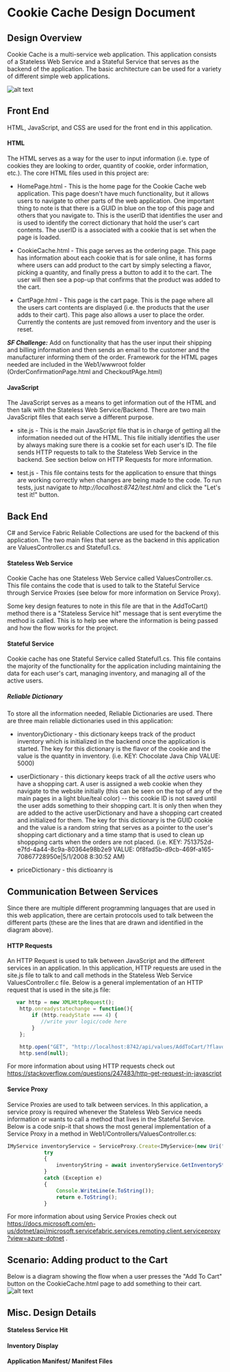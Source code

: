 # Cookie Cache Design Document

## Design Overview
Cookie Cache is a multi-service web application. This application consists of a Stateless Web Service and a Stateful Service that serves as the backend of the application. The basic architecture can be used for a variety of different simple web applications.

![alt text](https://github.com/krebcarl/CookieCache/blob/carly1/Design%20Flow%20Diagram.JPG "Log Title Text 2")

## Front End
HTML, JavaScript, and CSS are used for the front end in this application. 

#### HTML
The HTML serves as a way for the user to input information (i.e. type of cookies they are looking to order, quantity of cookie, order information, etc.). The core HTML files used in this project are: 

- HomePage.html - This is the home page for the Cookie Cache web application. This page doesn't have much functionality, but it allows users to navigate to other parts of the web application. One important thing to note is that there is a GUID in blue on the top of this page and others that you navigate to. This is the userID that identifies the user and is used to identify the correct dictionary that hold the user's cart contents. The userID is a associated with a cookie that is set when the page is loaded.

- CookieCache.html - This page serves as the ordering page. This page has information about each cookie that is for sale online, it has forms where users can add product to the cart by simply selecting a flavor, picking a quantity, and finally press a button to add it to the cart. The user will then see a pop-up that confirms that the product was added to the cart. 

- CartPage.html - This page is the cart page. This is the page where all the users cart contents are displayed (i.e. the products that the user adds to their cart). This page also allows a user to place the order. Currently the contents are just removed from inventory and the user is reset. 

***SF Challenge:*** Add on functionality that has the user input their shipping and billing information and then sends an email to the customer and the manufacturer informing them of the order. Framework for the HTML pages needed are included in the Web1/wwwroot folder (OrderConfirmationPage.html and CheckoutPAge.html)

#### JavaScript
The JavaScript serves as a means to get information out of the HTML and then talk with the Stateless Web Service/Backend. There are two main JavaScript files that each serve a different purpose.

- site.js - This is the main JavaScript file that is in charge of getting all the information needed out of the HTML. This file initially identifies the user by always making sure there is a cookie set for each user's ID. The file sends HTTP requests to talk to the Stateless Web Service in the backend. See section below on HTTP Requests for more information. 

- test.js - This file contains tests for the application to ensure that things are working correctly when changes are being made to the code. To run tests, just navigate to *http://localhost:8742/test.html* and click the "Let's test it!" button. 

## Back End
C# and Service Fabric Reliable Collections are used for the backend of this application. The two main files that serve as the backend in this application are ValuesController.cs and Stateful1.cs.

#### Stateless Web Service
Cookie Cache has one Stateless Web Service called ValuesController.cs. This file contains the code that is used to talk to the Stateful Service through Service Proxies (see below for more information on Service Proxy). 

Some key design features to note in this file are that in the AddToCart() method there is a "Stateless Service hit" message that is sent everytime the method is called. This is to help see where the information is being passed and how the flow works for the project.

#### Stateful Service
Cookie cache has one Stateful Service called Stateful1.cs. This file contains the majority of the functionality for the application including maintaining the data for each user's cart, managing inventory, and managing all of the active users. 

##### Reliable Dictionary
To store all the information needed, Reliable Dictionaries are used. There are three main reliable dictionaries used in this application:

- inventoryDictionary - this dictionary keeps track of the product inventory which is initialized in the backend once the application is started. The key for this dictionary is the flavor of the cookie and the value is the quantity in inventory. (i.e. KEY: Chocolate Java Chip VALUE: 5000)

- userDictionary - this dictionary keeps track of all the *active* users who have a shopping cart. A user is assigned a web cookie when they navigate to the website initially (this can be seen on the top of any of the main pages in a light blue/teal color) -- this cookie ID is not saved until the user adds something to their shopping cart. It is only then when they are added to the active userDictionary and have a shopping cart created and initialized for them. The key for this dictionary is the GUID cookie and the value is a random string that serves as a pointer to the user's shopping cart dictionary and a time stamp that is used to clean up shoppping carts when the orders are not placed. (i.e. KEY: 7513752d-e7fd-4a44-8c9a-80364e98b2e9 VALUE: 0f8fad5b-d9cb-469f-a165-70867728950e|5/1/2008 8:30:52 AM)

- priceDictionary - this dictioanry is 


## Communication Between Services
Since there are multiple different programming languages that are used in this web application, there are certain protocols used to talk between the different parts (these are the lines that are drawn and identified in the diagram above).

#### HTTP Requests
An HTTP Request is used to talk between JavaScript and the different services in an application. In this application, HTTP requests are used in the site.js file to talk to and call methods in the Stateless Web Service ValuesController.c file. Below is a general implementation of an HTTP request that is used in the site.js file:

```javascript
   var http = new XMLHttpRequest();
    http.onreadystatechange = function(){
        if (http.readyState === 4) {
           //write your logic/code here 
        }
    };

    http.open("GET", "http://localhost:8742/api/values/AddToCart/?flavor=" + flavor + "&quantity=" + quantity + "&userID=" + userID, true); // true for asynchronous 
    http.send(null);
```
For more information about using HTTP requests check out https://stackoverflow.com/questions/247483/http-get-request-in-javascript 

#### Service Proxy
Service Proxies are used to talk between services. In this application, a service proxy is required whenever the Stateless Web Service needs information or wants to call a method that lives in the Stateful Service. Below is a code snip-it that shows the most general implementation of a Service Proxy in a method in Web1/Controllers/ValuesController.cs:

```javascript
IMyService inventoryService = ServiceProxy.Create<IMyService>(new Uri("fabric:/Application8/Stateful1"), new ServicePartitionKey(0));
            try
            {
                inventoryString = await inventoryService.GetInventoryString();
            }
            catch (Exception e)
            {
                Console.WriteLine(e.ToString());
                return e.ToString();
            }
```
For more information about using Service Proxies check out https://docs.microsoft.com/en-us/dotnet/api/microsoft.servicefabric.services.remoting.client.serviceproxy?view=azure-dotnet .

## Scenario: Adding product to the Cart 
Below is a diagram showing the flow when a user presses the "Add To Cart" button on the CookieCache.html page to add something to their cart.
![alt text](https://github.com/krebcarl/CookieCache/blob/carly1/Add%20to%20Cart%20Design%20Flow%20Diagram.JPG "Log Title Text 2")

## Misc. Design Details
#### Stateless Service Hit
#### Inventory Display
#### Application Manifest/ Manifest Files
